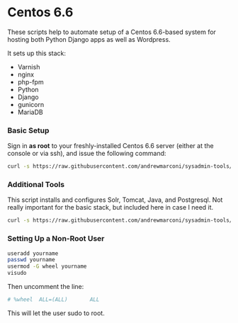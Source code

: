 # Centos 6.6

These scripts help to automate setup of a Centos 6.6-based system for hosting both Python Django apps as well as Wordpress.

It sets up this stack:

- Varnish
- nginx
- php-fpm
- Python
- Django
- gunicorn
- MariaDB

### Basic Setup
Sign in **as root** to your freshly-installed Centos 6.6 server (either at the console or via ssh), and issue the following command:

```bash
curl -s https://raw.githubusercontent.com/andrewmarconi/sysadmin-tools/master/centos-6.6/setup-part1.sh | bash
```

### Additional Tools
This script installs and configures Solr, Tomcat, Java, and Postgresql. Not really important for the basic stack, but included
here in case I need it.

```bash
curl -s https://raw.githubusercontent.com/andrewmarconi/sysadmin-tools/master/centos-6.6/setup-part2.sh | bash
```


### Setting Up a Non-Root User

```bash
useradd yourname
passwd yourname
usermod -G wheel yourname
visudo
```

Then uncomment the line:
```bash
# %wheel  ALL=(ALL)       ALL
```
This will let the user sudo to root.


